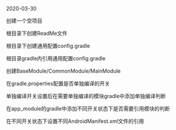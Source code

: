 2020-03-30

创建一个空项目

根目录下创建ReadMe文件

根目录下创建通用配置config.gradle

根目录gradle内引用通用配置config.gradle

创建BaseModule/CommonModule/MainModule

在gradle.properties配置是否单独编译的开关

单独编译开关设置后在需要单独编译的模块gradle中添加单独编译判断

在app_module的gradle中添加不同开关状态下是否需要引用模块的判断

在不同开关状态下设置不同AndroidManifest.xml文件的引用



